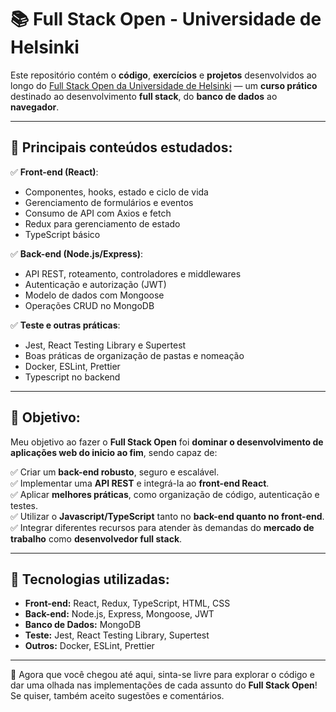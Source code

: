# 📚 Full Stack Open - Universidade de Helsinki

Este repositório contém o **código**, **exercícios** e **projetos** desenvolvidos ao longo do [Full Stack Open da Universidade de Helsinki](https://fullstackopen.com/) — um **curso prático** destinado ao desenvolvimento **full stack**, do **banco de dados** ao **navegador**.

---

## 🔹 Principais conteúdos estudados:

✅ **Front-end (React)**:
- Componentes, hooks, estado e ciclo de vida
- Gerenciamento de formulários e eventos
- Consumo de API com Axios e fetch
- Redux para gerenciamento de estado
- TypeScript básico

✅ **Back-end (Node.js/Express)**:
- API REST, roteamento, controladores e middlewares
- Autenticação e autorização (JWT)
- Modelo de dados com Mongoose
- Operações CRUD no MongoDB

✅ **Teste e outras práticas**:
- Jest, React Testing Library e Supertest
- Boas práticas de organização de pastas e nomeação
- Docker, ESLint, Prettier
- Typescript no backend

---

## 🔹 Objetivo:

Meu objetivo ao fazer o **Full Stack Open** foi **dominar o desenvolvimento de aplicações web do inicio ao fim**, sendo capaz de:

✅ Criar um **back-end robusto**, seguro e escalável.  
✅ Implementar uma **API REST** e integrá-la ao **front-end React**.  
✅ Aplicar **melhores práticas**, como organização de código, autenticação e testes.  
✅ Utilizar o **Javascript/TypeScript** tanto no **back-end quanto no front-end**.  
✅ Integrar diferentes recursos para atender às demandas do **mercado de trabalho** como **desenvolvedor full stack**.

---

## 🔹 Tecnologias utilizadas:

- **Front-end:** React, Redux, TypeScript, HTML, CSS
- **Back-end:** Node.js, Express, Mongoose, JWT
- **Banco de Dados:** MongoDB
- **Teste:** Jest, React Testing Library, Supertest
- **Outros:** Docker, ESLint, Prettier

---

🚀 Agora que você chegou até aqui, sinta-se livre para explorar o código e dar uma olhada nas implementações de cada assunto do **Full Stack Open**!  
Se quiser, também aceito sugestões e comentários.

